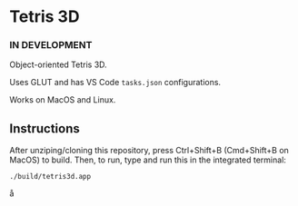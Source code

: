 # Tetris 3D
### IN DEVELOPMENT

Object-oriented Tetris 3D.

Uses GLUT and has VS Code `tasks.json` configurations.

Works on MacOS and Linux.


## Instructions

After unziping/cloning this repository, press Ctrl+Shift+B (Cmd+Shift+B on MacOS) to build.
Then, to run, type and run this in the integrated terminal:

```
./build/tetris3d.app
```
å
